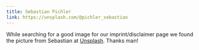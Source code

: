 ```yaml
---
title: Sebastian Pichler
link: https://unsplash.com/@pichler_sebastian
---
```

While searching for a good image for our imprint/disclaimer page we found the picture from Sebastian at <a href="https://unsplash.com" target="_blank">Unsplash</a>. Thanks man!